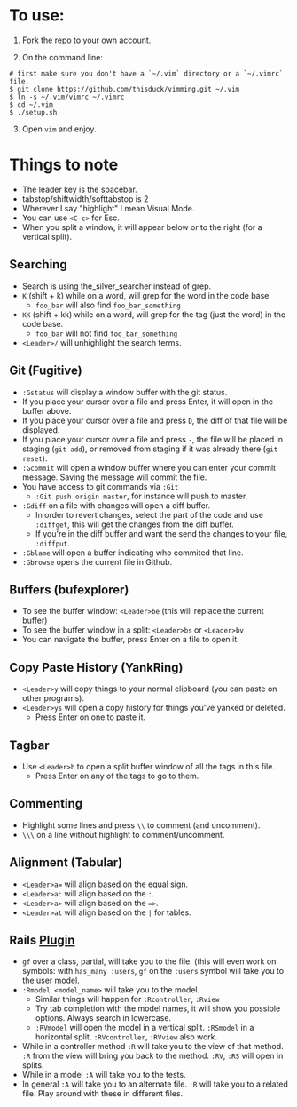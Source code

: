 # To use:

1. Fork the repo to your own account.

2. On the command line:

  ```
  # first make sure you don't have a `~/.vim` directory or a `~/.vimrc` file.
  $ git clone https://github.com/thisduck/vimming.git ~/.vim
  $ ln -s ~/.vim/vimrc ~/.vimrc
  $ cd ~/.vim
  $ ./setup.sh
  ```

3. Open `vim` and enjoy.

# Things to note

- The leader key is the spacebar.
- tabstop/shiftwidth/softtabstop is 2
- Wherever I say "highlight" I mean Visual Mode.
- You can use `<C-c>` for Esc.
- When you split a window, it will appear below or to the right (for a vertical
  split).

## Searching

- Search is using the_silver_searcher instead of grep.
- `K` (shift + k) while on a word, will grep for the word in the code base.
  - `foo_bar` will also find `foo_bar_something`
- `KK` (shift + kk) while on a word, will grep for the tag (just the word) in the code base.
  - `foo_bar` will not find `foo_bar_something`
- `<Leader>/` will unhighlight the search terms.

## Git (Fugitive)

- `:Gstatus` will display a window buffer with the git status.
 - If you place your cursor over a file and press Enter, it will open in the
   buffer above.
 - If you place your cursor over a file and press `D`, the diff of that file
   will be displayed.
 - If you place your cursor over a file and press `-`, the file will be placed
   in staging (`git add`), or removed from staging if it was already there (`git
   reset`).
- `:Gcommit` will open a window buffer where you can enter your commit message.
  Saving the message will commit the file.
- You have access to git commands via `:Git`
  - `:Git push origin master`, for instance will push to master.
- `:Gdiff` on a file with changes will open a diff buffer.
  - In order to revert changes, select the part of the code and use `:diffget`,
    this will get the changes from the diff buffer.
  - If you're in the diff buffer and want the send the changes to your file,
    `:diffput`.
- `:Gblame` will open a buffer indicating who commited that line.
- `:Gbrowse` opens the current file in Github.

## Buffers (bufexplorer)

- To see the buffer window: `<Leader>be` (this will replace the current buffer)
- To see the buffer window in a split: `<Leader>bs` or `<Leader>bv`
- You can navigate the buffer, press Enter on a file to open it.

## Copy Paste History (YankRing)

- `<Leader>y` will copy things to your normal clipboard (you can paste on other
  programs).
- `<Leader>ys` will open a copy history for things you've yanked or deleted.
  - Press Enter on one to paste it.

## Tagbar

- Use `<Leader>b` to open a split buffer window of all the tags in this file.
  - Press Enter on any of the tags to go to them.

## Commenting

- Highlight some lines and press `\\` to comment (and uncomment).
- `\\\` on a line without highlight to comment/uncomment.

## Alignment (Tabular)

- `<Leader>a=` will align based on the equal sign.
- `<Leader>a:` will align based on the `:`.
- `<Leader>a>` will align based on the `=>`.
- `<Leader>at` will align based on the `|` for tables.

## Rails [Plugin](https://github.com/tpope/vim-rails)

- `gf` over a class, partial, will take you to the file. (this will even work on
  symbols: with `has_many :users`, `gf` on the `:users` symbol will take you to
  the user model.
- `:Rmodel <model_name>` will take you to the model.
  - Similar things will happen for `:Rcontroller`, `:Rview`
  - Try tab completion with the model names, it will show you possible options. Always search in lowercase.
  - `:RVmodel` will open the model in a vertical split. `:RSmodel` in a
    horizontal split. `:RVcontroller`, `:RVview` also work.
- While in a controller method `:R` will take you to the view of that method.
  `:R` from the view will bring you back to the method. `:RV`, `:RS` will open
  in splits.
- While in a model `:A` will take you to the tests.
- In general `:A` will take you to an alternate file. `:R` will take you to a
  related file. Play around with these in different files.
